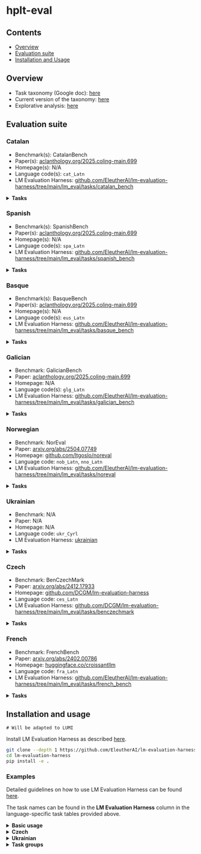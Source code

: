 # hplt-eval

## Contents
- [Overview](#overview)
- [Evaluation suite](#evaluation-suite)
- [Installation and Usage](#installation-and-usage)


## Overview

* Task taxonomy (Google doc): [here](https://docs.google.com/spreadsheets/d/13DjTlr4Ph_QSFvRI2kmIoB0gdEqAGOPBQ_J2SgTg2tQ/edit?usp=sharing)
* Current version of the taxonomy: [here](taxonomy.csv)
* Explorative analysis: [here](explorative.ipynb)

## Evaluation suite


### Catalan

* Benchmark(s): CatalanBench
* Paper(s): [aclanthology.org/2025.coling-main.699](https://aclanthology.org/2025.coling-main.699)
* Homepage(s): N/A
* Language code(s): `cat_Latn`
* LM Evaluation Harness: [github.com/EleutherAI/lm-evaluation-harness/tree/main/lm_eval/tasks/catalan_bench](https://github.com/EleutherAI/lm-evaluation-harness/tree/main/lm_eval/tasks/catalan_bench)


<details >
<summary><b>Tasks</b></summary>

|Name  |LM Evaluation Harness   |Task type  | Task category |
|:---|:---|:---|:---|
|	ARC-ca	| `arc_ca_challenge`	|	Multiple-choice QA |	Language-specific & world knowledge |
|	ARC-ca	| `arc_ca_easy`		|	Multiple-choice QA |	Language-specific & world knowledge |
|	Belebele| 	`belebele_cat_Latn`	|Multiple-choice QA |	Reading comprehension |
|	CatalanQA|	`catalanqa`			 |Generative QA	| Language-specific & world knowledge|
|	CatCoLA|	`catcola`	|		 Text classification	|Language knowledge|
|	COPA-ca	|`copa_ca`	|	Text cassification	|Commonsense reasoning|
|	CoQCat	|`coqcat`	|	 Generative QA	|Reading comprehension|
|	MGSM-cat|	`mgsm_direct_ca`	|	Generative QA	|Mathematical reasoning|
|	OpenBookQA-cat	|`openbookqa_ca`	|	Multiple-choice QA |	Language-specific & world knowledge|
|	Parafraseja	|`parafraseja`	|	Text classification	|Paraphrasing|
|	PAWS-ca	|`paws_ca`	|	 Text classification	|Paraphrasing|
|	PIQA-ca|	`piqa_ca`	|		Multiple-choice QA |	Commonsense reasoning|
|	SIQA-ca	|`siqa_ca`	|		Multiple-choice QA |	Commonsense reasoning|
|	TE-ca	|`TE-ca`	|	Text classification	|Entailment|
|	VeritasQA-cat Generation	|`veritasqa_gen_ca`	|	Generative QA|	Truthfulness|
|	VeritasQA-cat Multiple-choice	|`veritasqa_mc1_ca`	|	Multiple-choice QA |	Truthfulness|
|	VeritasQA-cat Multiple-choice	|`veritasqa_mc2_ca`	|	Multiple-choice QA |	Truthfulness|
|	WNLI	|`wnli_ca`	|	Text classification	|Entailment|
|	XNLI	|`xnli_ca`	|	Text classification	|Entailment|
|	XQuAD	|`xquad_ca`	|	Generative QA|	Reading comprehension|
|	xStoryCloze	|`xstorycloze_ca`	|	Multiple-choice QA |	Commonsense reasoning|
|	Cocoteros	|`cocoteros_va`	|	Text generation	|Commonsense reasoning|
|	FLORES	| `flores_en-ca`	|	Sequence-to-sequence generation|	Machine translation|

</details>

### Spanish

* Benchmark(s): SpanishBench
* Paper(s): [aclanthology.org/2025.coling-main.699](https://aclanthology.org/2025.coling-main.699)
* Homepage(s): N/A
* Language code(s): `spa_Latn`
* LM Evaluation Harness: [github.com/EleutherAI/lm-evaluation-harness/tree/main/lm_eval/tasks/spanish_bench](https://github.com/EleutherAI/lm-evaluation-harness/tree/main/lm_eval/tasks/spanish_bench)

<details >
<summary><b>Tasks</b></summary>

|Name  |LM Evaluation Harness   |Task type  | Task category |
|:---|:---|:---|:---|
|Belebele|	`belebele_spa_Latn`	 |Multiple-choice QA	|Reading comprehension|
|COPA|	`copa_es`		|Text cassification	|Commonsense reasoning|
|ESCoLA	|`escola`		|Text cassification	|Language knowledge|
|MGSM-es|	`mgsm_direct_es`	|	Generative QA|	Mathematical reasoning|
|OpenBookQA-es	|`openbookqa_es`	|	Multiple-choice QA|	Language-specific & world knowledge|
|PAWS-es|	`paws_es`	|	Text cassification|	Paraphrasing|
|VeritasQA-es Generation	|`veritasqa_gen_es`	|	Generative QA|	Truthfulness|
|VeritasQA-es Multiple-choice	|`veritasqa_mc1_es`	|	Multiple-choice QA	|Truthfulness|
|VeritasQA-es Multiple-choice	|`veritasqa_mc2_es`	|		Multiple-choice QA|	Truthfulness|
|WNLI	| `wnli_es`	|	Text cassification	|Entailment|
|XNLI	| `xnli_es`	|	Text cassification	| Entailment|
|XQuAD	| `xquad_es`|		Generative QA	|Reading comprehension|
|xStoryCloze	|`xstorycloze_es`	|	Multiple-choice QA|	Commonsense reasoning|
|Cocoteros|	`cocoteros_es`	|		Text generation | 	Commonsense reasoning|
|FLORES	|`flores_en-es`	| Sequence-to-sequence generation|	Machine translation|
|INCLUDE|	`include_base_44_spanish`		|	Multiple-choice QA	|Language-specific & world knowledge|
|Global-MMLU|	`global_mmlu_full_es`		|	Multiple-choice QA	|Language-specific & world knowledge|

</details>

### Basque

* Benchmark(s): BasqueBench
* Paper(s): [aclanthology.org/2025.coling-main.699](https://aclanthology.org/2025.coling-main.699)
* Homepage(s): N/A
* Language code(s): `eus_Latn`
* LM Evaluation Harness: [github.com/EleutherAI/lm-evaluation-harness/tree/main/lm_eval/tasks/basque_bench](https://github.com/EleutherAI/lm-evaluation-harness/tree/main/lm_eval/tasks/basque_bench)

<details >
<summary><b>Tasks</b></summary>

|Name  |LM Evaluation Harness   | Task type  | Task category |
|:---|:---|:---|:---|
|	Belebele |	`belebele_eus_Latn`	|	 	Multiple-choice QA	|Reading comprehension|
|	EusExams	|`eus_exams_eu`	|		Multiple-choice QA	|Language-specific & world knowledge|
|	EusProfficiency	|`eus_proficiency`	|	 Multiple-choice QA	|Language-specific & world knowledge|
|	EusReading|	`eus_reading`	|	 Multiple-choice QA|	Reading comprehension|
|	EusTrivia	|`eus_trivia`	|	 Multiple-choice QA|	Language-specific & world knowledge|
|	MGSM-eu	|`mgsm_direct_eu`	|		Generative QA	|Mathematical reasoning|
|	PIQA-eu	|`piqa_eu`	|	Multiple-choice QA|	Commonsense reasoning|
|	NLI (Basque GLUE)	|`qnlieu`	|	Text classification|	Entailment|
|	WNLI	|`wnli_eu`	|	Text classification|	Entailment|
|	XCOPA	|`xcopa_eu`	|	Text cassification	|Commonsense reasoning|
|	XNLI	|`xnli_eu_native`	|	Text classification|	Entailment|
|	xStoryCloze|	`xstorycloze_eu`	|		Multiple-choice QA|	Commonsense reasoning|
|	PAWS-eu|	`paws_eu`	|Text classification|	Paraphrasing|
|	ARC-eu|`arc_eu_easy`	|	 	Multiple-choice QA|	Language-specific & world knowledge|
|	ARC-eu|	`arc_eu_challenge`	|		Multiple-choice QA|	Language-specific & world knowledge|
|	FLORES	|`flores_en-eu`	|	Sequence-to-sequence generation|	Machine translation|
|	INCLUDE	|`include_base_44_basque`	|		Multiple-choice QA|	Language-specific & world knowledge|

</details>

### Galician

* Benchmark: GalicianBench
* Paper: [aclanthology.org/2025.coling-main.699](https://aclanthology.org/2025.coling-main.699)
* Homepage: N/A
* Language code(s): `glg_Latn`
* LM Evaluation Harness: [github.com/EleutherAI/lm-evaluation-harness/tree/main/lm_eval/tasks/galician_bench](https://github.com/EleutherAI/lm-evaluation-harness/tree/main/lm_eval/tasks/galician_bench)

<details >
<summary><b>Tasks</b></summary>

|Name  |LM Evaluation Harness  | Task type  | Task category |
|:---|:---|:---|:---|
|Belebele|	`belebele_`	| Multiple-choice QA	|Reading comprehension|
|FLORES	|`flores_en-gl`|	Sequence-to-sequence generation|	Machine translation|
|GalCoLA|	`galcola`		|Text classification|	Language knowledge|
|MGSM	|`mgsm_direct_gl`		|Generative QA|	Mathematical reasoning|
|OpenBookQA-gl	| `openbookqa_gl`	|Multiple-choice QA	|Language-specific & world knowledge|
|Parafrases-gl	|`parafrases_gl`		|Text classification	|Paraphrasing|
|PAWS-gl|	`paws_gl`	|Text classification	|Paraphrasing|
|TruthfulQA-gl Generation	|`truthfulqa_gl_gen`|	Generative QA	|Truthfulness|
|TruthfulQA-gl Multiple-choice	|`truthfulqa_gl_mc1`|	Multiple-choice QA	|Truthfulness|
|TruthfulQA-gl Multiple-choice|	`truthfulqa_gl_mc2` |		Multiple-choice QA	|Truthfulness|
|VeritasQA-gl Generation	|`veritasqa_gen_gl`|	Generative QA	|Truthfulness|
|VeritasQA-gl Multiple-choice|`veritasqa_mc1_gl`|	Multiple-choice QA	|Truthfulness|
|VeritasQA-gl Multiple-choice|	`veritasqa_mc2_gl`|	Multiple-choice QA	|Truthfulness|

</details>

### Norwegian

* Benchmark: NorEval
* Paper: [arxiv.org/abs/2504.07749](https://arxiv.org/abs/2504.07749)
* Homepage: [github.com/ltgoslo/noreval](https://github.com/ltgoslo/noreval/tree/main)
* Language code: `nob_Latn`, `nno_Latn`
* LM Evaluation Harness: [github.com/EleutherAI/lm-evaluation-harness/tree/main/lm_eval/tasks/noreval](https://github.com/EleutherAI/lm-evaluation-harness/tree/main/lm_eval/tasks/noreval)


<details >
<summary><b>Tasks</b></summary>

|Name  |Bokmål | Nynorsk  |Task type  | Task category |
|:---|:---|:---|:---|:---|
|[NoReC Sentence](https://huggingface.co/datasets/ltg/norec_sentence) |```norec_sentence```  | ❌ |Text classification| Sentiment analysis |
|[NoReC Document](https://huggingface.co/datasets/ltg/norec_document) |```norec_document```  | ❌ |Text classification| Sentiment analysis |
|[NCB](https://huggingface.co/datasets/hcfa/ncb) |```ncb```| ❌ | Sentence ranking| Language knowledge   |
|[NorIdiom](https://huggingface.co/datasets/Sprakbanken/Norwegian_idioms) |```noridiom_nob```  | ```noridiom_nno```  | Sentence completion| Language knowledge  |
|[Belebele](https://huggingface.co/datasets/facebook/belebele) |```norbelebele```| ❌|Multiple-choice question answering| Machine reading comprehension |
|[NRK-Quiz-QA](https://huggingface.co/datasets/ltg/nrk_quiz_qa) |```nrk_quiz_qa_nob```| ```nrk_quiz_qa_nno```| Multiple-choice question answering| Language-specific & world knowledge |
|[NorOpenBookQA](https://huggingface.co/datasets/ltg/noropenbookqa) |```noropenbookqa_nob```| ```noropenbookqa_nno``` |Multiple-choice question answering| Language-specific & world knowledge |
|[NorCommonsenseQA](https://huggingface.co/datasets/ltg/norcommonsenseqa) |```norcommonsenseqa_nob```| ```norcommonsenseqa_nno``` |Multiple-choice question answering|Commonsense reasoning  |
|[NorTruthfulQA Multiple choice](https://huggingface.co/datasets/ltg/nortruthfulqa_mc) |```nortruthfulqa_mc_nob```| ```nortruthfulqa_mc_nno``` |Multiple-choice question answering |Truthfulness |
|[NorQuAD](https://huggingface.co/datasets/ltg/norquad) |```norquad```| ❌  | Generative question answering |Machine reading comprehension |
|[NorTruthfulQA Generation](https://huggingface.co/datasets/ltg/nortruthfulqa_gen) |```nortruthfulqa_gen_nob```| ```nortruthfulqa_gen_nno``` |  Generative question answering|Truthfulness |
|[Tatoeba (English → Bokmål/Nynorsk)](https://huggingface.co/datasets/Helsinki-NLP/tatoeba_mt) | ```tatoeba_eng_nob```| ```tatoeba_eng_nno```  |Sequence-to-sequence generation|Machine translation |

</details>


### Ukrainian

* Benchmark: N/A
* Paper: N/A
* Homepage: N/A
* Language code: `ukr_Cyrl`
* LM Evaluation Harness: [ukrainian](./ukrainian/)

<details >
<summary><b>Tasks</b></summary>

|Name  |LM Evaluation Harness   |Task type  | Task category |
|:---|:---|:---|:---|
|[Global-MMLU](https://huggingface.co/datasets/CohereForAI/Global-MMLU)| `global_mmlu_full_uk` | Multiple-choice QA | Language-specific & world knowledge |
|[ZNO](https://huggingface.co/datasets/osyvokon/zno)| `zno` |  Multiple-choice QA | Language-specific & world knowledge |
|[INCLUDE](https://huggingface.co/datasets/CohereLabs/include-base-44)| `include_base_44_ukrainian` |  Multiple-choice QA | Language-specific & world knowledge |
|[TextDetox](https://huggingface.co/datasets/ukr-detect/ukr-toxicity-dataset)| `textdetox_ukr` | Text classification | Toxicity detection | 
|[UA-SQuAD](https://huggingface.co/datasets/HPLT/ua-squad) | `ua_squad` |  Generative QA | Reading comprehension |
|[Belebele](https://huggingface.co/datasets/facebook/belebele) | `belebele_ukr_Cyrl` |  Multiple-choice QA | Reading comprehension |
|[UA-GEC](https://huggingface.co/datasets/HPLT/ua-gec) | `ua_gec` |  Ranking|	Language knowledge|
|[MultiBLiMP](https://huggingface.co/datasets/jumelet/multiblimp) | `ua_blimp` |  Ranking|	Language knowledge|
|[WMT24PP](https://huggingface.co/datasets/google/wmt24pp/) | `wmt24pp_en-uk` |  Sequence-to-sequence generation	| Machine translation|

</details>

### Czech

* Benchmark: BenCzechMark
* Paper: [arxiv.org/abs/2412.17933](https://arxiv.org/abs/2412.17933)
* Homepage: [github.com/DCGM/lm-evaluation-harness](https://github.com/DCGM/lm-evaluation-harness)
* Language code: `ces_Latn`
* LM Evaluation Harness: [github.com/DCGM/lm-evaluation-harness/tree/main/lm_eval/tasks/benczechmark](https://github.com/DCGM/lm-evaluation-harness/tree/main/lm_eval/tasks/benczechmark)

<details >
<summary><b>Tasks</b></summary>

|Name  |LM Evaluation Harness   |Task type  | Task category |
|:---|:---|:---|:---|
 |	Belebele	|`belebele_ces_Latn`	 |	 Multiple-choice QA  | 	Reading comprehension |
 |	Global-MMLU|	`global_mmlu_full_cs`	 |		Multiple-choice QA  | 	Language-specific & world knowledge |
 |	SQAD3.2	|`benczechmark_cs_sqad32`	 |	Generative QA	| Reading comprehension| 
 |	Umimeto 	|`benczechmark_umimeto_qa`	 |	Multiple-choice QA  | 	Language-specific & world knowledge| 
 |	CERMAT OPEN	|`benczechmark_cermat_qa`	 |	Generative QA	Language knowledge|
 |	CERMAT TF	|`benczechmark_cermat_czech_tf`	 |	Multiple-choice QA  | 	Language knowledge|
 |	CERMAT MC	|`benczechmark_cermat_mc`	 |	Multiple-choice QA  | 	Language knowledge|
 |	Klokan QA |	`benczechmark_klokan_qa`	 |	Multiple-choice QA  | 	Mathematical reasoning|
 |	CERMAT (Math)|	`benczechmark_cermat_czmath_mc`	 |	Multiple-choice QA  | 	Mathematical reasoning|
 |	Umimeto (Math) |	`benczechmark_umimeto_qa`	 |		Multiple-choice QA  | 	Mathematical reasoning|
 |	CTKFacts 	| `benczechmark_ctkfacts_nli`	 |		Text classification | 	Entailment|
 |	Subjectivity 	|`benczechmark_subjectivity`	 |	Text classification | 	Sentiment analysis|
 |	CzechSentiment - Mall	|`benczechmark_sentiment_mall`	 |		Text classification | 	Sentiment analysis|
 |	CzechSentiment - CSFD |	`benczechmark_sentiment_csfd`	 |		Text classification | 	Sentiment analysis|
 |	CzechSentiment - FB |	`benczechmark_sentiment_fb`	 |	Text classification | 	Sentiment analysis|

</details>

### French

* Benchmark: FrenchBench
* Paper: [arxiv.org/abs/2402.00786](https://arxiv.org/abs/2402.00786)
* Homepage: [huggingface.co/croissantllm](https://huggingface.co/croissantllm)
* Language code: `fra_Latn`
* LM Evaluation Harness: [github.com/EleutherAI/lm-evaluation-harness/tree/main/lm_eval/tasks/french_bench](https://github.com/EleutherAI/lm-evaluation-harness/tree/main/lm_eval/tasks/french_bench)

<details >
<summary><b>Tasks</b></summary>

|Name  |LM Evaluation Harness   |Task type  | Task category |
|:---|:---|:---|:---|
|	FQuaD	|`french_bench_fquadv2`	|					Generative QA|	Reading comprehension|
|	French Trivia|	`french_bench_trivia`	|					Generative QA	|Language-specific & world knowledge|
|	French Language Test: Grammar	|`french_bench_grammar`	|					Multiple-choice QA|	Language knowledge|
|	French Language Test: Vocabulary|	`french_bench_vocab`	|					Multiple-choice QA|	Language knowledge|
|	French Language Test: Reading	|`french_bench_reading_comp`	|					Multiple-choice QA|	Reading comprehension|
|	Belebele	|`belebele_fra_Latn`	|					Multiple-choice QA|	Reading comprehension|
|	French NLI|	`french_bench_topic_based_nli`	|					Text classification|	Entailment|
|	WMT14	|`wmt14-en-fr`	|					Sequence-to-sequence generation|	Machine translation|
|	XNLI	|`french_bench_xnli`	|					Text classification	|Entailment|
|	INCLUDE	|`include_base_44_french`	|	 Multiple-choice QA|	Language-specific & world knowledge|
|	Global-MMLU	| `global_mmlu_fr`	|		Multiple-choice QA|	Language-specific & world knowledge|

</details>


## Installation and usage

`# Will be adapted to LUMI`

Install LM Evaluation Harness as described [here](https://github.com/EleutherAI/lm-evaluation-harness?tab=readme-ov-file#install).

```bash
git clone --depth 1 https://github.com/EleutherAI/lm-evaluation-harness
cd lm-evaluation-harness
pip install -e .
```

### Examples

Detailed guidelines on how to use LM Evaluation Harness can be found [here](https://github.com/EleutherAI/lm-evaluation-harness/blob/main/docs/interface.md).

The task names can be found in the **LM Evaluation Harness** column in the language-specific task tables provided above.


<details>
<summary><b>Basic usage</b></summary>

Below is an example of a basic framework usage and must-have arguments. In general, one needs to pass the tasks with the help of the `--tasks` argument:

```bash
lm_eval \
  --model hf \
  --model_args pretrained=my_hf_model_name \
  --tasks global_mmlu_full_uk,include_base_44_ukrainian \
  --output results/ukrainian/0-shot/ \
  --log_samples \
  --show_config \
  --write_out \
  --batch_size auto \
  --num_fewshot 0
```
</details>

<details>
<summary><b>Czech</b></summary>

**Step 1: Clone the repository**

```bash
git clone https://github.com/DCGM/lm-evaluation-harness.git
cd lm-evaluation-harness
```

**Step 2: Run the evaluation**

Follow (and test) the instructions [here](https://github.com/DCGM/lm-evaluation-harness/tree/main?tab=readme-ov-file#example-usage).

</details>

<details>
<summary><b>Ukrainian</b></summary>

Evaluation on the Ukrainian tasks requires the usage of the `include_path` argument to ensure our tasks are registered in the framework:

```bash
lm_eval \
  --model hf \
  --model_args pretrained=my_hf_model_name \
  --tasks zno,ua_gec,ua_blimp \
  --include_path ./ukrainian/ \
  --output results/ukrainian/0-shot/ \
  --log_samples \
  --show_config \
  --write_out \
  --batch_size auto \
  --num_fewshot 0
```

</details>


<details>
<summary><b>Task groups</b></summary>

An alternative approach to run all tasks of interest at once involves creating a task group. LM Evaluation Harness allows to group tasks as shown below; please find more details [here](https://github.com/EleutherAI/lm-evaluation-harness/blob/main/docs/task_guide.md#group-configuration).

**Step 1: Create a configuration file**

Create a configuration file containing the name of the group and corresponding tasks and save it in the, e.g., `groups` folder.

```bash
group: hplt_french
task:
  - french_bench_fquadv2
  - french_bench_trivia
  - french_bench_grammar
  - french_bench_vocab
  - french_bench_reading_comp
  - belebele_fra_Latn
  - french_bench_topic_based_nli
  - wmt14-en-fr
  - french_bench_xnli
  - include_base_44_french
  - global_mmlu_fr
```

**Step 2: Run the evaluation**

Here, we are specifying the name of our created group as ```tasks``` and pass the `include_path` argument to ensure our group is registered:

```bash
lm_eval \
  --model hf \
  --model_args pretrained=my_hf_model_name \
  --tasks hplt_french \
  --include_path ./groups/ \
  --output results/hplt_french/0-shot/ \
  --log_samples \
  --show_config \
  --write_out \
  --batch_size auto \
  --num_fewshot 0
```

</details>